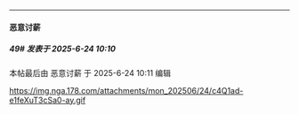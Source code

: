 ﻿
*****

####  恶意讨薪  
##### 49#       发表于 2025-6-24 10:10

 本帖最后由 恶意讨薪 于 2025-6-24 10:11 编辑 

https://img.nga.178.com/attachments/mon_202506/24/c4Q1ad-e1feXuT3cSa0-ay.gif

